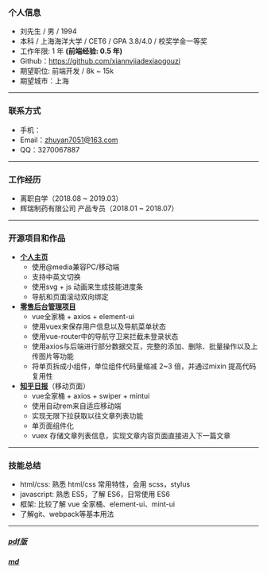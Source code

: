 ### 个人信息
- 刘先生 / 男 / 1994
- 本科 / 上海海洋大学 / CET6 / GPA 3.8/4.0 / 校奖学金一等奖
- 工作年限: 1 年 **(前端经验: 0.5 年)**
- Github：https://github.com/xiannvjiadexiaogouzi
- 期望职位: 前端开发 / 8k ~ 15k
- 期望城市：上海
---
### 联系方式
- 手机：
- Email：zhuyan7051@163.com
- QQ：3270067887
---
### 工作经历
- 离职自学（2018.08 ~ 2019.03）
- 辉瑞制药有限公司 产品专员（2018.01 ~ 2018.07）
---
### 开源项目和作品
- **[个人主页](https://xiannvjiadexiaogouzi.github.io/cv-page/dist/)**
  - 使用@media兼容PC/移动端
  - 支持中英文切换
  - 使用svg + js 动画来生成技能进度条
  - 导航和页面滚动双向绑定
- **[零售后台管理项目](https://github.com/xiannvjiadexiaogouzi/retail-terminal-b)** 
  - vue全家桶 + axios + element-ui
  - 使用vuex来保存用户信息以及导航菜单状态
  - 使用vue-router中的导航守卫来拦截未登录状态
  - 使用axios与后端进行部分数据交互，完整的添加、删除、批量操作以及上传图片等功能
  - 将单页拆成小组件，单位组件代码量缩减 2~3 倍，并通过mixin 提高代码复用性
- **[知乎日报](https://xiannvjiadexiaogouzi.github.io/zhihu/dist/index.html)**（移动页面）
  - vue全家桶 + axios + swiper + mintui
  - 使用自动rem来自适应移动端
  - 实现无限下拉获取以往文章列表功能
  - 单页面组件化
  - vuex 存储文章列表信息，实现文章内容页面直接进入下一篇文章
---
### 技能总结
- html/css: 熟悉 html/css 常用特性，会用 scss，stylus
- javascript: 熟悉 ES5，了解 ES6，日常使用 ES6
- 框架: 比较了解 vue 全家桶、element-ui、mint-ui
- 了解git、webpack等基本用法
---
##### [pdf版](https://github.com/xiannvjiadexiaogouzi/cv-page/blob/master/resume%20-%20%E5%88%98%E5%85%88%E7%94%9F.pdf)
##### [md](https://github.com/xiannvjiadexiaogouzi/cv-page)
